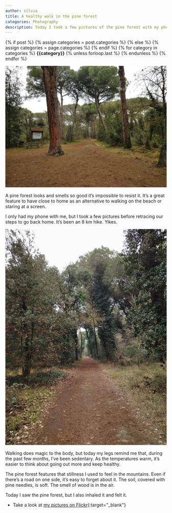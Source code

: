 ```yaml
---
author: silvia
title: A healthy walk in the pine forest
categories: Photography
description: Today I took a few pictures of the pine forest with my phone. It's a great feature to have close to home as an alternative to walking on the beach.
---
```

<div class="post-categories">
  {% if post %}
    {% assign categories = post.categories %}
  {% else %}
    {% assign categories = page.categories %}
  {% endif %}
  {% for category in categories %}
  <strong>{{category}}</strong>
  {% unless forloop.last %}&nbsp;{% endunless %}
  {% endfor %}
</div>

![A healthy walk in the pine forest](/assets/images/healthy-walk-pine-forest-1.jpg)

A pine forest looks and smells so good it’s impossible to resist it. It’s a great feature to have close to home as an alternative to walking on the beach or staring at a screen.

I only had my phone with me, but I took a few pictures before retracing our steps to go back home. It’s been an 8 km hike. Yikes.

![A healthy walk in the pine forest](/assets/images/healthy-walk-pine-forest-2.jpg)

Walking does magic to the body, but today my legs remind me that, during the past few months, I’ve been sedentary. As the temperatures warm, it’s easier to think about going out more and keep healthy.

The pine forest features that stillness I used to feel in the mountains. Even if there’s a road on one side, it’s easy to forget about it. The soil, covered with pine needles, is soft. The smell of wood is in the air.

Today I saw the pine forest, but I also inhaled it and felt it.

* Take a look at [my pictures on Flickr](https://www.flickr.com/photos/silvia-m/){:target="_blank"}
